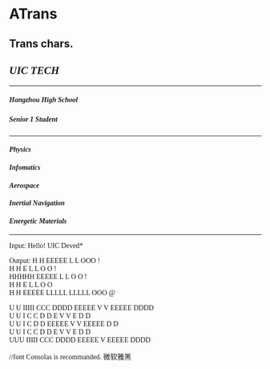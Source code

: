 # ATrans
Trans chars.
<font face="微软雅黑">
---
## ***UIC TECH*** 
---
##### *Hangzhou High School*
##### *Senior 1 Student*
---
#### *Physics*
#### *Infomatics*
#### *Aerospace*
#### *Inertial Navigation*
#### *Energetic Materials*
---

Input:
Hello!
UIC Deved*

Output:
H   H  EEEEE  L      L       OOO   !  
H   H  E      L      L      O   O  !  
HHHHH  EEEEE  L      L      O   O  !  
H   H  E      L      L      O   O     
H   H  EEEEE  LLLLL  LLLLL   OOO   @  

U   U  IIIII   CCC         DDDD   EEEEE  V   V  EEEEE  DDDD   
U   U    I    C   C        D   D  E      V   V  E      D   D  
U   U    I    C            D   D  EEEEE  V   V  EEEEE  D   D  
U   U    I    C   C        D   D  E       V V   E      D   D  
 UUU   IIIII   CCC         DDDD   EEEEE    V    EEEEE  DDDD
 
 //font Consolas is recommanded.
 微软雅黑
</font>
